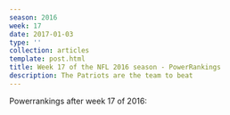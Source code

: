 ```yaml
---
season: 2016
week: 17
date: 2017-01-03
type: ''
collection: articles
template: post.html
title: Week 17 of the NFL 2016 season - PowerRankings
description: The Patriots are the team to beat
---
```


Powerrankings after week 17 of 2016:

